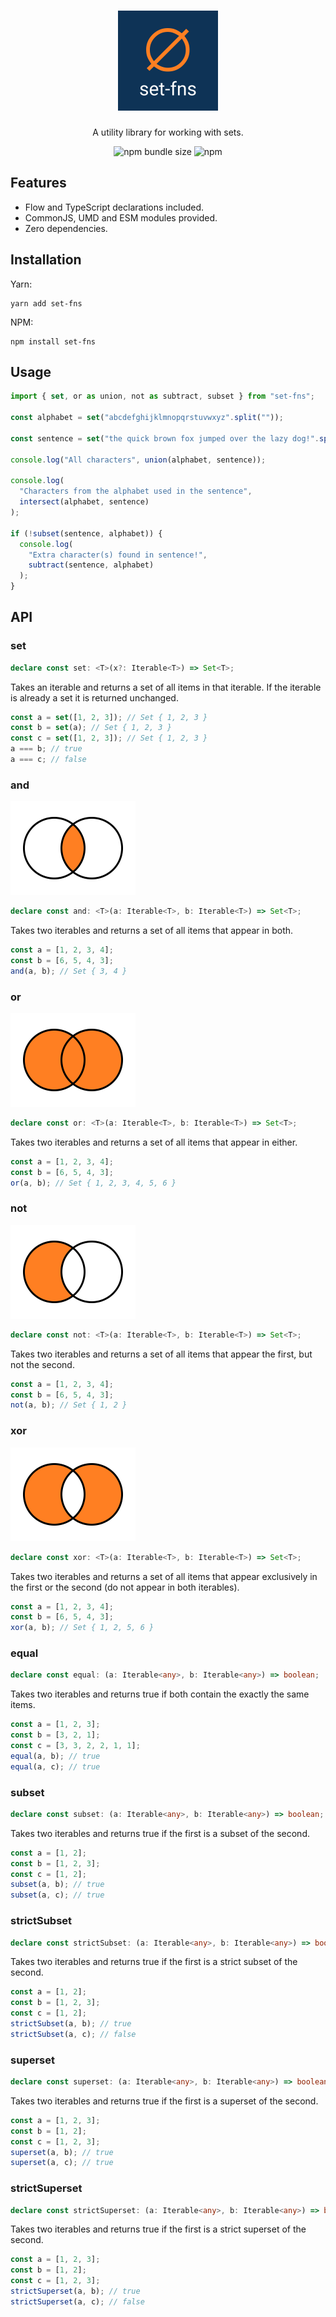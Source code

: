 <div align="center">
  <h1>
    <img src="logo.png" alt="set-fns" width="160" />
  </h1>
  <p>A utility library for working with sets.</p>
  <p>
    <img alt="npm bundle size" src="https://img.shields.io/bundlephobia/min/set-fns.svg">
    <img alt="npm" src="https://img.shields.io/npm/dw/set-fns.svg">
  </p>
</div>

## Features

- Flow and TypeScript declarations included.
- CommonJS, UMD and ESM modules provided.
- Zero dependencies.

## Installation

Yarn:

```shell
yarn add set-fns
```

NPM:

```shell
npm install set-fns
```

## Usage

```js
import { set, or as union, not as subtract, subset } from "set-fns";

const alphabet = set("abcdefghijklmnopqrstuvwxyz".split(""));

const sentence = set("the quick brown fox jumped over the lazy dog!".split(""));

console.log("All characters", union(alphabet, sentence));

console.log(
  "Characters from the alphabet used in the sentence",
  intersect(alphabet, sentence)
);

if (!subset(sentence, alphabet)) {
  console.log(
    "Extra character(s) found in sentence!",
    subtract(sentence, alphabet)
  );
}
```

## API

### set

```ts
declare const set: <T>(x?: Iterable<T>) => Set<T>;
```

Takes an iterable and returns a set of all items in that iterable. If the iterable is already a set it is returned unchanged.

```js
const a = set([1, 2, 3]); // Set { 1, 2, 3 }
const b = set(a); // Set { 1, 2, 3 }
const c = set([1, 2, 3]); // Set { 1, 2, 3 }
a === b; // true
a === c; // false
```

### and

<img src="illustrations/and.png" width="200" />

```ts
declare const and: <T>(a: Iterable<T>, b: Iterable<T>) => Set<T>;
```

Takes two iterables and returns a set of all items that appear in both.

```js
const a = [1, 2, 3, 4];
const b = [6, 5, 4, 3];
and(a, b); // Set { 3, 4 }
```

### or

<img src="illustrations/or.png" width="200" />

```ts
declare const or: <T>(a: Iterable<T>, b: Iterable<T>) => Set<T>;
```

Takes two iterables and returns a set of all items that appear in either.

```js
const a = [1, 2, 3, 4];
const b = [6, 5, 4, 3];
or(a, b); // Set { 1, 2, 3, 4, 5, 6 }
```

### not

<img src="illustrations/not.png" width="200" />

```ts
declare const not: <T>(a: Iterable<T>, b: Iterable<T>) => Set<T>;
```

Takes two iterables and returns a set of all items that appear the first, but not the second.

```js
const a = [1, 2, 3, 4];
const b = [6, 5, 4, 3];
not(a, b); // Set { 1, 2 }
```

### xor

<img src="illustrations/xor.png" width="200" />

```ts
declare const xor: <T>(a: Iterable<T>, b: Iterable<T>) => Set<T>;
```

Takes two iterables and returns a set of all items that appear exclusively in the first or the second (do not appear in both iterables).

```js
const a = [1, 2, 3, 4];
const b = [6, 5, 4, 3];
xor(a, b); // Set { 1, 2, 5, 6 }
```

### equal

```ts
declare const equal: (a: Iterable<any>, b: Iterable<any>) => boolean;
```

Takes two iterables and returns true if both contain the exactly the same items.

```js
const a = [1, 2, 3];
const b = [3, 2, 1];
const c = [3, 3, 2, 2, 1, 1];
equal(a, b); // true
equal(a, c); // true
```

### subset

```ts
declare const subset: (a: Iterable<any>, b: Iterable<any>) => boolean;
```

Takes two iterables and returns true if the first is a subset of the second.

```js
const a = [1, 2];
const b = [1, 2, 3];
const c = [1, 2];
subset(a, b); // true
subset(a, c); // true
```

### strictSubset

```ts
declare const strictSubset: (a: Iterable<any>, b: Iterable<any>) => boolean;
```

Takes two iterables and returns true if the first is a strict subset of the second.

```js
const a = [1, 2];
const b = [1, 2, 3];
const c = [1, 2];
strictSubset(a, b); // true
strictSubset(a, c); // false
```

### superset

```ts
declare const superset: (a: Iterable<any>, b: Iterable<any>) => boolean;
```

Takes two iterables and returns true if the first is a superset of the second.

```js
const a = [1, 2, 3];
const b = [1, 2];
const c = [1, 2, 3];
superset(a, b); // true
superset(a, c); // true
```

### strictSuperset

```ts
declare const strictSuperset: (a: Iterable<any>, b: Iterable<any>) => boolean;
```

Takes two iterables and returns true if the first is a strict superset of the second.

```js
const a = [1, 2, 3];
const b = [1, 2];
const c = [1, 2, 3];
strictSuperset(a, b); // true
strictSuperset(a, c); // false
```
